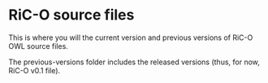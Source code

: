 # RiC-O source files

This is where you will the current version and previous versions of RiC-O OWL source files.

The previous-versions folder includes the released versions (thus, for now, RiC-O v0.1 file).
